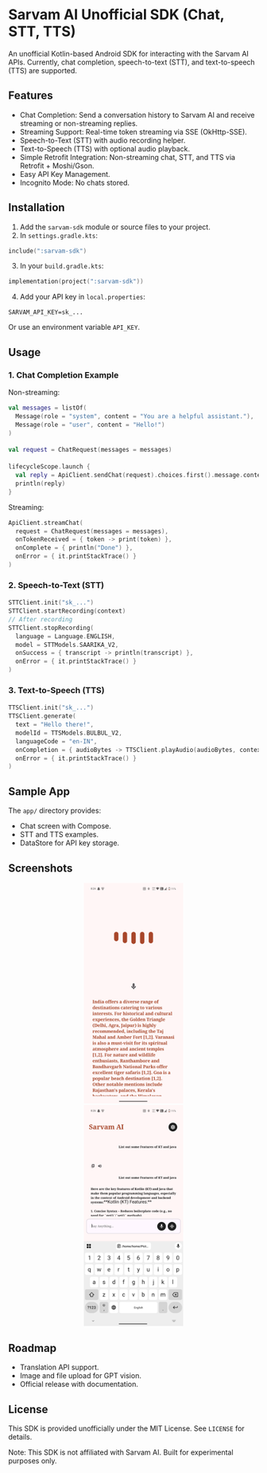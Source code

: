 # Sarvam AI Unofficial SDK (Chat, STT, TTS)

An unofficial Kotlin-based Android SDK for interacting with the Sarvam AI APIs. Currently, chat completion, speech-to-text (STT), and text-to-speech (TTS) are supported.

## Features

* Chat Completion: Send a conversation history to Sarvam AI and receive streaming or non-streaming replies.
* Streaming Support: Real-time token streaming via SSE (OkHttp-SSE).
* Speech-to-Text (STT) with audio recording helper.
* Text-to-Speech (TTS) with optional audio playback.
* Simple Retrofit Integration: Non-streaming chat, STT, and TTS via Retrofit + Moshi/Gson.
* Easy API Key Management.
* Incognito Mode: No chats stored.

## Installation

1. Add the `sarvam-sdk` module or source files to your project.
2. In `settings.gradle.kts`:

```kotlin
include(":sarvam-sdk")
```

3. In your `build.gradle.kts`:

```kotlin
implementation(project(":sarvam-sdk"))
```

4. Add your API key in `local.properties`:

```properties
SARVAM_API_KEY=sk_...
```

Or use an environment variable `API_KEY`.

## Usage

### 1. Chat Completion Example

Non-streaming:

```kotlin
val messages = listOf(
  Message(role = "system", content = "You are a helpful assistant."),
  Message(role = "user", content = "Hello!")
)

val request = ChatRequest(messages = messages)

lifecycleScope.launch {
  val reply = ApiClient.sendChat(request).choices.first().message.content
  println(reply)
}
```

Streaming:

```kotlin
ApiClient.streamChat(
  request = ChatRequest(messages = messages),
  onTokenReceived = { token -> print(token) },
  onComplete = { println("Done") },
  onError = { it.printStackTrace() }
)
```

### 2. Speech-to-Text (STT)

```kotlin
STTClient.init("sk_...")
STTClient.startRecording(context)
// After recording
STTClient.stopRecording(
  language = Language.ENGLISH,
  model = STTModels.SAARIKA_V2,
  onSuccess = { transcript -> println(transcript) },
  onError = { it.printStackTrace() }
)
```

### 3. Text-to-Speech (TTS)

```kotlin
TTSClient.init("sk_...")
TTSClient.generate(
  text = "Hello there!",
  modelId = TTSModels.BULBUL_V2,
  languageCode = "en-IN",
  onCompletion = { audioBytes -> TTSClient.playAudio(audioBytes, context) },
  onError = { it.printStackTrace() }
)
```

## Sample App

The `app/` directory provides:

* Chat screen with Compose.
* STT and TTS examples.
* DataStore for API key storage.

## Screenshots

<p align="center">
    <img src="img/ss_1.png" alt="SS1" width="200">
    <br/>
    <img src="img/ss_2.png" alt="SS2" width="200">
</p>

## Roadmap

* Translation API support.
* Image and file upload for GPT vision.
* Official release with documentation.

## License

This SDK is provided unofficially under the MIT License. See `LICENSE` for details.

Note: This SDK is not affiliated with Sarvam AI. Built for experimental purposes only.
